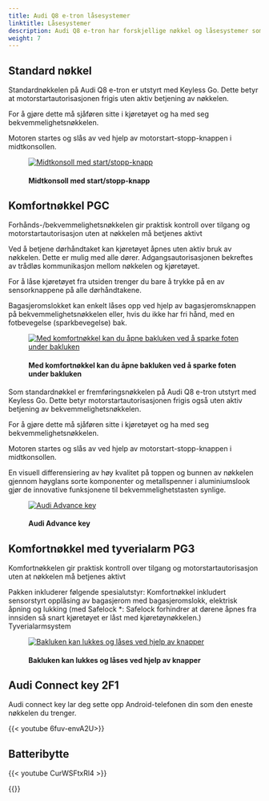 ```yaml
---
title: Audi Q8 e-tron låsesystemer
linktitle: Låsesystemer
description: Audi Q8 e-tron har forskjellige nøkkel og låsesystemer som standard eller tileggsutstyr.
weight: 7
---
```

<!-- markdownlint-disable MD033 -->
## Standard nøkkel

Standardnøkkelen på Audi Q8 e-tron er utstyrt med Keyless Go. Dette betyr at motorstartautorisasjonen frigis uten aktiv betjening av nøkkelen.

For å gjøre dette må sjåføren sitte i kjøretøyet og ha med seg bekvemmelighetsnøkkelen.

Motoren startes og slås av ved hjelp av motorstart-stopp-knappen i midtkonsollen.

<figure>
    <a href="https://media.electrichasgoneaudi.net/multimedia/models/e-tron/technology/lockingsystems/startbutton.jpg">
        <img src="https://media.electrichasgoneaudi.net/multimedia/models/e-tron/technology/lockingsystems/startbutton.jpg"
        alt="Midtkonsoll med start/stopp-knapp" title="Midtkonsoll med start/stopp-knapp">
    </a>
    <figcaption><h4>Midtkonsoll med start/stopp-knapp</h4></figcaption>
</figure>

## Komfortnøkkel PGC

Forhånds-/bekvemmelighetsnøkkelen gir praktisk kontroll over tilgang og motorstartautorisasjon uten at nøkkelen må betjenes aktivt

Ved å betjene dørhåndtaket kan kjøretøyet åpnes uten aktiv bruk av nøkkelen. Dette er mulig med alle dører. Adgangsautorisasjonen bekreftes av trådløs kommunikasjon mellom nøkkelen og kjøretøyet.

For å låse kjøretøyet fra utsiden trenger du bare å trykke på en av sensorknappene på alle dørhåndtakene.

Bagasjeromslokket kan enkelt låses opp ved hjelp av bagasjeromsknappen på bekvemmelighetsnøkkelen eller, hvis du ikke har fri hånd, med en fotbevegelse (sparkbevegelse) bak.

<figure>
    <a href="https://media.electrichasgoneaudi.net/multimedia/models/e-tron/technology/lockingsystems/kicksensor.jpg">
        <img src="https://media.electrichasgoneaudi.net/multimedia/models/e-tron/technology/lockingsystems/kicksensors.jpg"
        alt="Med komfortnøkkel kan du åpne bakluken ved å sparke foten under bakluken" title="Med komfortnøkkel kan du åpne bakluken ved å sparke foten under bakluken">
    </a>
    <figcaption><h4>Med komfortnøkkel kan du åpne bakluken ved å sparke foten under bakluken</h4></figcaption>
</figure>

Som standardnøkkel er fremføringsnøkkelen på Audi Q8 e-tron utstyrt med Keyless Go. Dette betyr
motorstartautorisasjonen frigis også uten aktiv betjening av bekvemmelighetsnøkkelen.

For å gjøre dette må sjåføren sitte i kjøretøyet og ha med seg bekvemmelighetsnøkkelen.

Motoren startes og slås av ved hjelp av motorstart-stopp-knappen i midtkonsollen.

En visuell differensiering av høy kvalitet på toppen og bunnen av nøkkelen gjennom høyglans sorte komponenter og metallspenner i aluminiumslook gjør de innovative funksjonene til bekvemmelighetstasten synlige.

<figure>
    <a href="https://media.electrichasgoneaudi.net/multimedia/models/e-tron/technology/lockingsystems/advancekey.jpg">
        <img src="https://media.electrichasgoneaudi.net/multimedia/models/e-tron/technology/lockingsystems/advancekeys.jpg"
        alt="Audi Advance key" title="Audi Advance key">
    </a>
    <figcaption><h4>Audi Advance key</h4></figcaption>
</figure>

## Komfortnøkkel med tyverialarm PG3

Komfortnøkkelen gir praktisk kontroll over tilgang og motorstartautorisasjon uten at nøkkelen må betjenes aktivt

Pakken inkluderer følgende spesialutstyr:
Komfortnøkkel inkludert sensorstyrt opplåsing av bagasjerom med bagasjeromslokk, elektrisk åpning og lukking (med Safelock *: Safelock forhindrer at dørene åpnes fra innsiden så snart kjøretøyet er låst med kjøretøynøkkelen.)
Tyverialarmsystem

<figure>
    <a href="https://media.electrichasgoneaudi.net/multimedia/models/e-tron-gt/technology/lockingsystems/tailgate_buttons.jpg">
        <img src="https://media.electrichasgoneaudi.net/multimedia/models/e-tron-gt/technology/lockingsystems/tailgate_buttonss.jpg"
        alt="Bakluken kan lukkes og låses ved hjelp av knapper" title="Bakluken kan lukkes og låses ved hjelp av knapper">
    </a>
    <figcaption><h4>Bakluken kan lukkes og låses ved hjelp av knapper</h4></figcaption>
</figure>

## Audi Connect key 2F1

Audi connect key lar deg sette opp Android-telefonen din som den eneste nøkkelen du trenger.

{{< youtube 6fuv-envA2U>}}

## Batteribytte

{{< youtube CurWSFtxRl4 >}}

{{<children description="true" />}}
